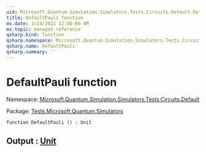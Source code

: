 ```yaml
---
uid: Microsoft.Quantum.Simulation.Simulators.Tests.Circuits.Default.DefaultPauli
title: DefaultPauli function
ms.date: 3/24/2021 12:00:00 AM
ms.topic: managed-reference
qsharp.kind: function
qsharp.namespace: Microsoft.Quantum.Simulation.Simulators.Tests.Circuits.Default
qsharp.name: DefaultPauli
qsharp.summary: ''
---
```


# DefaultPauli function

Namespace: [Microsoft.Quantum.Simulation.Simulators.Tests.Circuits.Default](xref:Microsoft.Quantum.Simulation.Simulators.Tests.Circuits.Default)

Package: [Tests.Microsoft.Quantum.Simulators](https://nuget.org/packages/Tests.Microsoft.Quantum.Simulators)




```qsharp
function DefaultPauli () : Unit
```


## Output : [Unit](xref:microsoft.quantum.lang-ref.unit)

